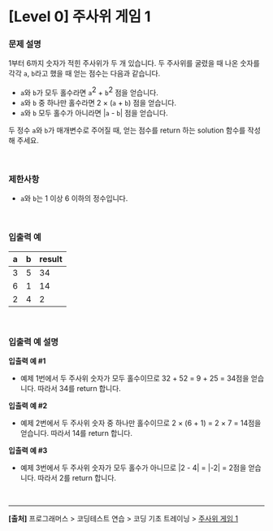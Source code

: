 # [Level 0] 주사위 게임 1

### 문제 설명
1부터 6까지 숫자가 적힌 주사위가 두 개 있습니다. 두 주사위를 굴렸을 때 나온 숫자를 각각 `a`, `b`라고 했을 때 얻는 점수는 다음과 같습니다.

* `a`와 `b`가 모두 홀수라면 `a`<span style="vertical-align: super">2</span> + `b`<span style="vertical-align: super">2</span> 점을 얻습니다.
* `a`와 `b` 중 하나만 홀수라면 2 × (`a` + `b`) 점을 얻습니다.
* `a`와 `b` 모두 홀수가 아니라면 |`a` - `b`| 점을 얻습니다.

두 정수 `a`와 `b`가 매개변수로 주어질 때, 얻는 점수를 return 하는 solution 함수를 작성해 주세요.

<br>

### 제한사항
* `a`와 `b`는 1 이상 6 이하의 정수입니다.

<br>

### 입출력 예
|a|b|result|
|-|-|------|
|3|5|34|
|6|1|14|
|2|4|2|

<br>

### 입출력 예 설명
**입출력 예 #1**
* 예제 1번에서 두 주사위 숫자가 모두 홀수이므로 32 + 52 = 9 + 25 = 34점을 얻습니다. 따라서 34를 return 합니다.

**입출력 예 #2**
* 예제 2번에서 두 주사위 숫자 중 하나만 홀수이므로 2 × (6 + 1) = 2 × 7 = 14점을 얻습니다. 따라서 14를 return 합니다.

**입출력 예 #3**
* 예제 3번에서 두 주사위 숫자가 모두 홀수가 아니므로 |2 - 4| = |-2| = 2점을 얻습니다. 따라서 2를 return 합니다.

<br>

---
**[출처]** 프로그래머스 > 코딩테스트 연습 > 코딩 기초 트레이닝 > [주사위 게임 1](https://school.programmers.co.kr/learn/courses/30/lessons/181839)